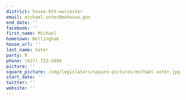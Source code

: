 ```yaml
---
district: house-8th-worcester
email: michael.soter@mahouse.gov
end_date: ''
facebook: ''
first_name: Michael
hometown: Bellingham
house_url: ''
last_name: Soter
party: R
phone: (617) 722-2460
picture: ''
square_picture: /img/legislators/square-pictures/michael-soter.jpg
start_date: ''
twitter: ''
website: ''
---
```

